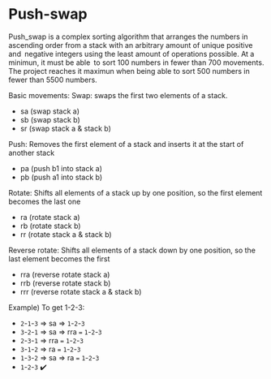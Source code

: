# Push-swap

Push_swap is a complex sorting algorithm that arranges the numbers in ascending order from a stack with an arbitrary amount of unique positive and negative integers using the least amount of operations possible. At a minimun, it must be able to sort 100 numbers in fewer than 700 movements. The project reaches it maximun when being able to sort 500 numbers in fewer than 5500 numbers.

Basic movements:
Swap: swaps the first two elements of a stack.
- sa (swap stack a)
- sb (swap stack b)
- sr (swap stack a & stack b)

Push: Removes the first element of a stack and inserts it at the start of another stack
- pa (push b1 into stack a)
- pb (push a1 into stack b)

Rotate: Shifts all elements of a stack up by one position, so the first element becomes the last one
- ra (rotate stack a)
- rb (rotate stack b)
- rr (rotate stack a & stack b)

Reverse rotate: Shifts all elements of a stack down by one position, so the last element becomes the first
- rra (reverse rotate stack a)
- rrb (reverse rotate stack b)
- rrr (reverse rotate stack a & stack b)

Example) To get 1-2-3:
- `2`-`1`-`3` => sa => `1`-`2`-`3` 
- `3`-`2`-`1` => sa => rra `=` `1`-`2`-`3` 
- `2`-`3`-`1` => rra `=` `1`-`2`-`3` 
- `3`-`1`-`2` => ra `=` `1`-`2`-`3`  
- `1`-`3`-`2` => sa => ra `=` `1`-`2`-`3` 
- `1`-`2`-`3`  ✔️
